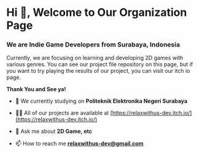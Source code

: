 <h1 align="left">Hi 👋, Welcome to Our Organization Page</h1>
<h3 align="left">We are Indie Game Developers from Surabaya, Indonesia</h3>
Currently, we are focusing on learning and developing 2D games with various genres. You can see our project file repository on this page, but if you want to try playing the results of our project, you can visit our itch io page.


**Thank You and See ya!**


- 🔭 We currently studying on **Politeknik Elektronika Negeri Surabaya**

- 👨‍💻 All of our projects are available at [https://relaxwithus-dev.itch.io/](https://relaxwithus-dev.itch.io/)

- 💬 Ask me about **2D Game, etc**

- 📫 How to reach me **relaxwithus-dev@gmail.com**
